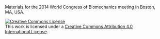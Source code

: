 Materials for the 2014 World Congress of Biomechanics meeting in Boston, MA,
USA.

<a rel="license"
   href="http://creativecommons.org/licenses/by/4.0/deed.en_US">
   <img
     alt="Creative Commons License"
     style="border-width:0"
     src="http://i.creativecommons.org/l/by/4.0/88x31.png" />
</a>
<br />
This work is licensed under a <a rel="license"
href="http://creativecommons.org/licenses/by/4.0/deed.en_US">Creative Commons
Attribution 4.0 International License</a>.

